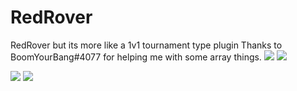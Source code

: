# RedRover
RedRover but its more like a 1v1 tournament type plugin
Thanks to BoomYourBang#4077 for helping me with some array things.
[![](https://poggit.pmmp.io/shield.state/RedRover)](https://poggit.pmmp.io/p/RedRover)
<a href="https://poggit.pmmp.io/p/RedRover"><img src="https://poggit.pmmp.io/shield.state/RedRover"></a>

[![](https://poggit.pmmp.io/shield.api/RedRover)](https://poggit.pmmp.io/p/RedRover)
<a href="https://poggit.pmmp.io/p/RedRover"><img src="https://poggit.pmmp.io/shield.api/RedRover"></a>

